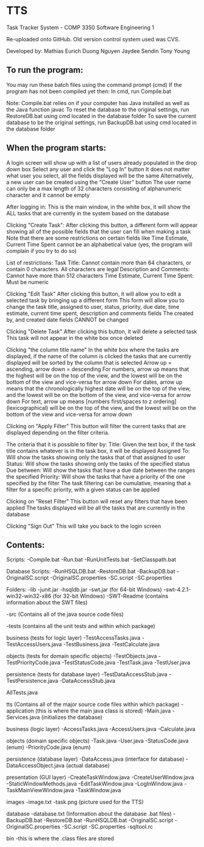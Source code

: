 TTS
===

Task Tracker System - COMP 3350 Software Engineering 1

Re-uploaded onto GitHub.
Old version control system used was CVS.

Developed by:
Mathias Eurich
Duong Nguyen
Jaydee Sendin
Tony Young


To run the program:
----------------------------
You may run these batch files using the command prompt (cmd)
If the program has not been compiled yet then:
In cmd, run Compile.bat

Note: Compile.bat relies on if your computer has Java installed as well as the Java function javac
To reset the database to the original settings, run RestoreDB.bat using cmd located in the database folder
To save the current database to be the original settings, run BackupDB.bat using cmd
located in the database folder

When the program starts:
----------------------------
A login screen will show up with a list of users already populated in the drop down box
Select any user and click the "Log In" button
It does not matter what user you select, all the fields displayed will be the same
Alternatively, a new user can be created using the "Create User" button
The user name can only be a max length of 32 characters consisting of alphanumeric character and it cannot be empty

After logging in:
This is the main window, in the white box, it will show the ALL tasks that are currently in the system based on the database

Clicking "Create Task":
After clicking this button, a different form will appear showing all of the possible fields that the user can fill when making a task
Note that there are some restrictions on certain fields like Time Estimate, Current Time Spent cannot be an alphabetical value (yes, the program will complain if you try to do so)

List of restrictions:
Task Title: Cannot contain more than 64 characters, or contain 0 characters.
All characters are legal
Description and Comments: Cannot have more than 512 characters
Time Estimate, Current Time Spent: Must be numeric

Clicking "Edit Task"
After clicking this button, it will allow you to edit a selected task by bringing up a different form
This form will allow you to change the task title, assigned to user, status, priority, due date, time estimate, current time spent, description and comments fields
The created by, and created date fields CANNOT be changed

Clicking "Delete Task"
After clicking this button, it will delete a selected task
This task will not appear in the white box once deleted

Clicking "the column title name"
In the white box where the tasks are displayed, if the name of the column is clicked the tasks that are currently displayed will be sorted by the column that is selected
Arrow up = ascending, arrow down = descending
For numbers, arrow up means that the highest will be on the top of the view, and the lowest will be on the bottom of the view and vice-versa for arrow down
For dates, arrow up means that the chronologically highest date will be on the top of the view, and the lowest will be on the bottom of the view, and vice-versa for arrow down
For text, arrow up means [numbers first/spaces to z ordering] (lexicographical) will be on the top of the view, and the lowest will be on the bottom of the view and vice-versa for arrow down

Clicking on "Apply Filter"
This button will filter the current tasks that are displayed depending on the filter criteria.

The criteria that it is possible to filter by:
Title: Given the text box, if the task title contains whatever is in the task box, it will be displayed
Assigned To: Will show the tasks showing only the tasks that of that assigned to user
Status: Will show the tasks showing only the tasks of the specified status
Due between: Will show the tasks that have a due date between the ranges the specified
Priority: Will show the tasks that have a priority of the one specified by the filter
The task filtering can be cumulative, meaning that a filter for a specific priority, with a given status can be applied

Clicking on "Reset Filter"
This button will reset any filters that have been applied
The tasks displayed will be all the tasks that are currently in the database

Clicking "Sign Out"
This will take you back to the login screen

Contents:
-----------------------------------
Scripts:
-Compile.bat
-Run.bat
-RunUnitTests.bat
-SetClasspath.bat

Database Scripts:
-RunHSQLDB.bat
-RestoreDB.bat
-BackupDB.bat
-OriginalSC.script
-OriginalSC.properties
-SC.script
-SC.properties

Folders:
-lib
-junit.jar
-hsqldb.jar
-swt.jar (for 64-bit Windows)
-swt-4.2.1-win32-win32-x86 (for 32-bit Windows)
-SWT-Readme (contains information about the SWT files)

-src (Contains all of the java source code files)

-tests (contains all the unit tests and within which package)

business (tests for logic layer)
-TestAccessTasks.java
-TestAccessUsers.java
-TestBusiness.java
-TestCalculate.java

objects (tests for domain specific objects)
-TestObjects.java
-TestPriorityCode.java
-TestStatusCode.java
-TestTask.java
-TestUser.java

persistence (tests for database layer)
-TestDataAccessStub.java
-TestPersistence.java
-DataAccessStub.java

AllTests.java

tts (Contains all of the major source code files within which package)
-application (this is where the main java class is stored)
-Main.java
-Services.java (initializes the database)

business (logic layer)
-AccessTasks.java
-AccessUsers.java
-Calculate.java

objects (domain specific objects)
-Task.java
-User.java
-StatusCode.java (enum)
-PriorityCode.java (enum)

persistence (database layer)
-DataAccess.java (interface for database)
-DataAccessObject.java (actual database)

presentation (GUI layer)
-CreateTaskWindow.java
-CreateUserWindow.java
-StaticWindowMethods.java
-EditTaskWindow.java
-LogInWindow.java
-TaskMainViewWindow.java
-TaskWindow.java

images
-image.txt
-task.png (picture used for the TTS)

database
-database.txt (Information about the database .bat files)
-BackupDB.bat
-RestoreDB.bat
-RunHSQLDB.bat
-OriginalSC.script
-OriginalSC.properties
-SC.script
-SC.properties
-sqltool.rc

bin
-this is where the .class files are stored

